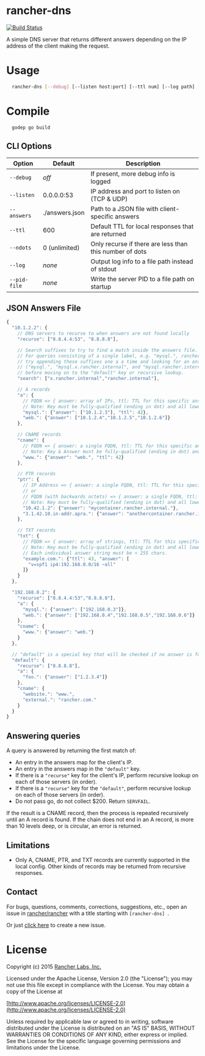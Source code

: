 rancher-dns
===========

[![Build Status](http://drone.rancher.io/api/badge/github.com/rancher/rancher-dns/status.svg?branch=master)](http://drone.rancher.io/github.com/rancherio/rancher-dns)


A simple DNS server that returns different answers depending on the IP address of the client making the request.

# Usage
```bash
  rancher-dns [--debug] [--listen host:port] [--ttl num] [--log path] [--pid-file path]--answers /path/to/answers.json
```

# Compile
```
  godep go build
```

## CLI Options

Option      | Default        | Description
------------|----------------|------------
`--debug`   | *off*          | If present, more debug info is logged
`--listen`  | 0.0.0.0:53     | IP address and port to listen on (TCP &amp; UDP)
`--answers` | ./answers.json | Path to a JSON file with client-specific answers
`--ttl`     | 600            | Default TTL for local responses that are returned
`--ndots`   | 0 (unlimited)  | Only recurse if there are less than this number of dots
`--log`     | *none*         | Output log info to a file path instead of stdout
`--pid-file`| *none*         | Write the server PID to a file path on startup

## JSON Answers File
```javascript
{
  "10.1.2.2": {
    // DNS servers to recurse to when answers are not found locally
    "recurse": ["8.8.4.4:53", "8.8.8.8"],

    // Search suffixes to try to find a match inside the answers file.
    // For queries consisting of a single label, e.g. "mysql.", rancher-dns will
    // try appending these suffixes one a a time and looking for an answer
    // ("mysql.", "mysql.x.rancher.internal", and "mysql.rancher.internal")
    // before moving on to the "default" key or recursive lookup.
    "search": ["x.rancher.internal","rancher.internal"],

    // A records
    "a": {
      // FQDN => { answer: array of IPs, ttl: TTL for this specific answer }
      // Note: Key must be fully-qualified (ending in dot) and all lowercase
      "mysql.": {"answer": ["10.1.2.3"], "ttl": 42},
      "web.": {"answer": ["10.1.2.4","10.1.2.5","10.1.2.6"]}
    },

    // CNAME records
    "cname": {
      // FQDN => { answer: a single FQDN, ttl: TTL for this specific answer }
      // Note: Key & Answer must be fully-qualified (ending in dot) and all lowercase
      "www.": {"answer": "web.", "ttl": 42}
    },

    // PTR records
    "ptr": {
      // IP Address => { answer: a single FQDN, ttl: TTL for this specific answer }
      // or
      // FQDN (with backwards octets) => { answer: a single FQDN, ttl: TTL for this specific answer }
      // Note: Key must be fully-qualified (ending in dot) and all lowercase
      "10.42.1.2": {"answer": "mycontainer.rancher.internal."},
      "3.1.42.10.in-addr.apra.": {"answer": "anothercontainer.rancher.internal."},
    },

    // TXT records
    "txt": {
      // FQDN => { answer: array of strings, ttl: TTL for this specific answer }
      // Note: Key must be fully-qualified (ending in dot) and all lowercase
      // Each individual answer string must be < 255 chars.
      "example.com.": {"ttl": 43, "answer": [
        "v=spf1 ip4:192.168.0.0/16 ~all"
      ]}
    }
  },

  "192.168.0.2": {
    "recurse": ["8.8.4.4:53","8.8.8.8"],
    "a": {
      "mysql.": {"answer": ["192.168.0.3"]},
      "web.": {"answer": ["192.168.0.4","192.168.0.5","192.168.0.6"]}
    },
    "cname": {
      "www.": {"answer": "web."}
    }
  },

  // "default" is a special key that will be checked if no answer is found in a client IP-specific entry
  "default": {
    "recurse": ["8.8.8.8"],
    "a": {
      "foo.": {"answer": ["1.2.3.4"]}
    },
    "cname": {
      "website.": "www.",
      "external.": "rancher.com."
    }
  }
}
```

## Answering queries
A query is answered by returning the first match of:
  - An entry in the answers map for the client's IP.
  - An entry in the answers map in the `"default"` key.
  - If there is a `"recurse"` key for the client's IP, perform recursive lookup on each of those servers (in order).
  - If there is a `"recurse"` key for the `"default"`, perform recursive lookup on each of those servers (in order).
  - Do not pass go, do not collect $200.  Return `SERVFAIL`.

If the result is a CNAME record, then the process is repeated recursively until an A record is found.  If the chain does not end in an A record, is more than 10 levels deep, or is circular, an error is returned.

## Limitations
  - Only A, CNAME, PTR, and TXT records are currently supported in the local config.  Other kinds of records may be returned from recursive responses.

## Contact
For bugs, questions, comments, corrections, suggestions, etc., open an issue in
 [rancher/rancher](//github.com/rancher/rancher/issues) with a title starting with `[rancher-dns] `.

Or just [click here](//github.com/rancher/rancher/issues/new?title=%5Brancher-dns%5D%20) to create a new issue.

License
=======
Copyright (c) 2015 [Rancher Labs, Inc.](http://rancher.com)

Licensed under the Apache License, Version 2.0 (the "License");
you may not use this file except in compliance with the License.
You may obtain a copy of the License at

[http://www.apache.org/licenses/LICENSE-2.0](http://www.apache.org/licenses/LICENSE-2.0)

Unless required by applicable law or agreed to in writing, software
distributed under the License is distributed on an "AS IS" BASIS,
WITHOUT WARRANTIES OR CONDITIONS OF ANY KIND, either express or implied.
See the License for the specific language governing permissions and
limitations under the License.
